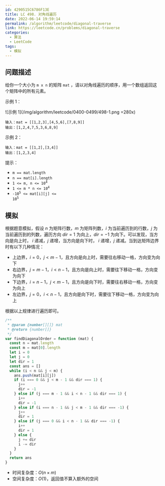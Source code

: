 ```yaml
---
id: 4290515C6786F13E
title: LC 498. 对角线遍历
date: 2022-06-14 19:59:14
permalink: /algorithm/leetcode/diagonal-traverse
link: https://leetcode.cn/problems/diagonal-traverse
categories:
  - 算法
  - LeetCode
tags:
  - 模拟
---
```


<Level :type='2'/>

## 问题描述

给你一个大小为 `m x n` 的矩阵 `mat` ，请以对角线遍历的顺序，用一个数组返回这个矩阵中的所有元素。

示例 1：

![示例 1](/img/algorithm/leetcode/0400-0499/498-1.png =280x)

```text
输入：mat = [[1,2,3],[4,5,6],[7,8,9]]
输出：[1,2,4,7,5,3,6,8,9]
```

示例 2：

```text
输入：mat = [[1,2],[3,4]]
输出：[1,2,3,4]
```

提示：

- `m == mat.length`
- `n == mat[i].length`
- <code>1 <= m, n <= 10<sup>4</sup></code>
- <code>1 <= m \* n <= 10<sup>4</sup></code>
- <code>-10<sup>5</sup> <= mat[i][j] <= 10<sup>5</sup></code>

## 模拟

根据题意模拟，假设 $n$ 为矩阵行数，$m$ 为矩阵列数，$i$ 为当前遍历到的行数，$j$ 为当前遍历到的列数，遍历方向 $dir = 1$ 为向上，$dir = -1$ 为向下。可以发现，当方向是向上时， $i$ 递减，$j$ 递增，当方向是向下时， $i$ 递增，$j$ 递减。当到达矩阵边界时有以下几种情况：

- 上边界，$i = 0$，$j < m - 1$，且方向是向上时，需要往右移动一格，方向变为向下
- 右边界，$j = m - 1$，$i < n - 1$，且方向是向上时，需要往下移动一格，方向变为向下
- 下边界，$i = n - 1$，$j < m - 1$，且方向是向下时，需要往右移动一格，方向变为向上
- 左边界，$j = 0$，$i < n - 1$，且方向是向下时，需要往下移动一格，方向变为向上

根据以上规律进行遍历即可。

```javascript
/**
 * @param {number[][]} mat
 * @return {number[]}
 */
var findDiagonalOrder = function (mat) {
  const n = mat.length
  const m = mat[0].length
  let i = 0
  let j = 0
  let dir = 1
  const ans = []
  while (i < n && j < m) {
    ans.push(mat[i][j])
    if (i === 0 && j < m - 1 && dir === 1) {
      j++
      dir = -1
    } else if (j === m - 1 && i < n - 1 && dir === 1) {
      i++
      dir = -1
    } else if (i === n - 1 && j < m - 1 && dir === -1) {
      j++
      dir = 1
    } else if (j === 0 && i < n - 1 && dir === -1) {
      i++
      dir = 1
    } else {
      j += dir
      i -= dir
    }
  }
  return ans
}
```

- 时间复杂度：$O(n \times m)$
- 空间复杂度：$O(1)$，返回值不算入额外的空间
